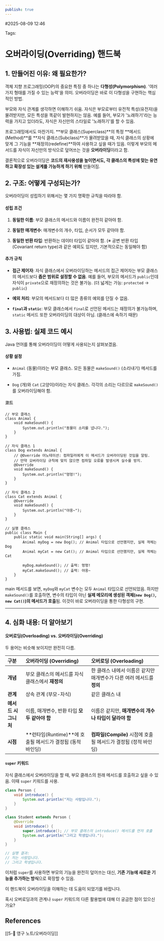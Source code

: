 ```yaml
---
publish: true
---
```

#2025-08-09 12:46

Tags:

# 오버라이딩(Overriding) 핸드북

## 1. 만들어진 이유: 왜 필요한가?

객체 지향 프로그래밍(OOP)의 중요한 특징 중 하나는 **다형성(Polymorphism)**. '여러 가지 형태를 가질 수 있는 능력'을 의미. 오버라이딩은 바로 이 다형성을 구현하는 핵심적인 방법.

부모와 자식 관계를 생각하면 이해하기 쉬움. 자식은 부모로부터 유전적 특성(유전자)을 물려받지만, 모든 특성을 똑같이 발현하지는 않음. 예를 들어, 부모가 '노래하기'라는 능력을 가지고 있더라도, 자식은 자신만의 스타일로 '노래하기'를 할 수 있음.

프로그래밍에서도 마찬가지. **부모 클래스(Superclass)**의 특정 **메서드(Method)**를 **자식 클래스(Subclass)**가 물려받았을 때, 자식 클래스의 상황에 맞게 그 기능을 **재정의(redefine)**하여 사용하고 싶을 때가 있음. 이렇게 부모의 메서드를 자식이 자신만의 방식으로 덮어쓰는 것을 **오버라이딩**이라고 함.

결론적으로 오버라이딩은 **코드의 재사용성을 높이면서도, 각 클래스의 특성에 맞는 유연하고 확장성 있는 설계를 가능하게 하기 위해** 만들어짐.

## 2. 구조: 어떻게 구성되는가?

오버라이딩이 성립하기 위해서는 몇 가지 명확한 규칙을 따라야 함.

#### **성립 조건**

1. **동일한 이름**: 부모 클래스의 메서드와 이름이 완전히 같아야 함.
    
2. **동일한 매개변수**: 매개변수의 개수, 타입, 순서가 모두 같아야 함.
    
3. **동일한 반환 타입**: 반환하는 데이터 타입이 같아야 함. (※ 공변 반환 타입(Covariant return type)과 같은 예외도 있지만, 기본적으로는 동일해야 함)
    

#### **추가 규칙**

- **접근 제어자**: 자식 클래스에서 오버라이딩하는 메서드의 접근 제어자는 부모 클래스의 메서드보다 **좁은 범위로 설정할 수 없음**. 예를 들어, 부모의 메서드가 `public`인데 자식이 `private`으로 재정의하는 것은 불가능. (더 넓게는 가능: `protected` -> `public`)
    
- **예외 처리**: 부모의 메서드보다 더 많은 종류의 예외를 던질 수 없음.
    
- **`final`과 `static`**: 부모 클래스에서 `final`로 선언된 메서드는 재정의가 불가능하며, `static` 메서드 또한 오버라이딩의 대상이 아님. (클래스에 속하기 때문)
    

## 3. 사용법: 실제 코드 예시

Java 언어를 통해 오버라이딩이 어떻게 사용되는지 살펴보겠음.

#### **상황 설정**

- `Animal` (동물)이라는 부모 클래스. 모든 동물은 `makeSound()` (소리내기) 메서드를 가짐.
    
- `Dog` (개)와 `Cat` (고양이)이라는 자식 클래스. 각각의 소리는 다르므로 `makeSound()`를 오버라이딩해야 함.
    

#### **코드**

```
// 부모 클래스
class Animal {
    void makeSound() {
        System.out.println("동물이 소리를 냅니다.");
    }
}

// 자식 클래스 1
class Dog extends Animal {
    // @Override 어노테이션: 컴파일러에게 이 메서드가 오버라이딩된 것임을 알림.
    // 만약 오버라이딩 규칙에 맞지 않으면 컴파일 오류를 발생시켜 실수를 방지.
    @Override
    void makeSound() {
        System.out.println("멍멍!");
    }
}

// 자식 클래스 2
class Cat extends Animal {
    @Override
    void makeSound() {
        System.out.println("야옹~");
    }
}

// 실행 클래스
public class Main {
    public static void main(String[] args) {
        Animal myDog = new Dog(); // Animal 타입으로 선언했지만, 실제 객체는 Dog
        Animal myCat = new Cat(); // Animal 타입으로 선언했지만, 실제 객체는 Cat

        myDog.makeSound(); // 출력: 멍멍!
        myCat.makeSound(); // 출력: 야옹~
    }
}
```

main 메서드를 보면, `myDog`와 `myCat` 변수는 모두 `Animal` 타입으로 선언되었음. 하지만 `makeSound()`를 호출하면, 변수의 타입이 아닌 **실제 메모리에 생성된 객체(`new Dog()`, `new Cat()`)의 메서드가 호출**됨. 이것이 바로 오버라이딩을 통한 다형성의 구현.

---

## 4. 심화 내용: 더 알아보기

#### **오버로딩(Overloading) vs. 오버라이딩(Overriding)**

두 용어는 비슷해 보이지만 완전히 다름.

| 구분           | **오버라이딩 (Overriding)**                  | **오버로딩 (Overloading)**                     |
| :----------- | :-------------------------------------- | :----------------------------------------- |
| **개념**       | 부모 클래스의 메서드를 자식 클래스에서 **재정의**           | 한 클래스 내에서 이름은 같지만 매개변수가 다른 여러 메서드를 **정의**  |
| **관계**       | 상속 관계 (부모-자식)                           | 같은 클래스 내                                   |
| **메서드 시그니처** | 이름, 매개변수, 반환 타입 **모두 같아야 함**            | 이름은 같지만, **매개변수의 개수나 타입이 달라야 함**           |
| **시점**       | **런타임(Runtime)**에 호출될 메서드가 결정됨 (동적 바인딩) | **컴파일(Compile)** 시점에 호출될 메서드가 결정됨 (정적 바인딩) |

#### **`super` 키워드**

자식 클래스에서 오버라이딩을 할 때, 부모 클래스의 원래 메서드를 호출하고 싶을 수 있음. 이때 `super` 키워드를 사용.

```java
class Person {
    void introduce() {
        System.out.println("저는 사람입니다.");
    }
}

class Student extends Person {
    @Override
    void introduce() {
        super.introduce(); // 부모 클래스의 introduce() 메서드를 먼저 호출
        System.out.println("그리고 학생입니다.");
    }
}

// 실행 결과:
// 저는 사람입니다.
// 그리고 학생입니다.
````

이처럼 `super`를 사용하면 부모의 기능을 완전히 덮어쓰는 대신, **기존 기능에 새로운 기능을 추가하는 방식**으로 확장할 수 있음.

이 핸드북이 오버라이딩을 이해하는 데 도움이 되었기를 바랍니다.

혹시 오버로딩과의 관계나 `super` 키워드의 다른 활용법에 대해 더 궁금한 점이 있으신가요?

## References
[[5-💎 영구 노트/오버라이딩]]